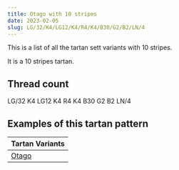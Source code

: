 ```yaml
---
title: Otago with 10 stripes
date: 2023-02-05
slug: LG/32/K4/LG12/K4/R4/K4/B30/G2/B2/LN/4
---
```

This is a list of all the tartan sett variants with 10 stripes.

It is a 10 stripes tartan.


## Thread count
LG/32 K4 LG12 K4 R4 K4 B30 G2 B2 LN/4

## Examples of this tartan pattern

| Tartan Variants |
|---------------|
| [Otago](/variants/lg/32/k4/lg12/k4/r4/k4/b30/g2/b2/ln/4-b304080-g008000-k000000-lg908000-lne0e0e0-rc00000)||
